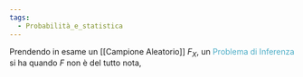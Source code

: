 ```yaml
---
tags:
  - Probabilità_e_statistica
---
```


Prendendo in esame un [[Campione Aleatorio]] $F_{X}$, un <font color="#4bacc6">Problema di Inferenza</font> si ha quando $F$ non è del tutto nota, 